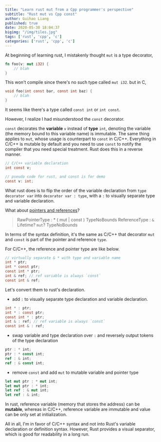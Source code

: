 ```yaml
---
title: "Learn rust mut from a Cpp programmer's perspective"
subtitle: "Rust mut vs Cpp const"
author: Guihao Liang
published: true
date: 2020-05-30 18:04:37
bigimg: "/img/tiles.jpg"
tags: ['rust', 'cpp', 'c']
categories: ['rust', 'cpp', 'c']
---
```


At beginning of learning rust, I mistakenly thought `mut` is a type decorator,

```rust
fn foo(v: mut i32) {
    // blah
}
```

This won't compile since there's no such type called `mut i32`. but in C,

```c
void foo(int const bar, const int baz) {
    // blah
}
```

It seems like there's a type called `const int` or `int const`.

However, I realize I had misunderstood the `const` decorator.

`const` decorates the __variable__ `v` instead of __type__ `int`, denoting the variable (the memory bound to this variable name) is immutable. The same thing applies to `mut`, whose usage is counterpart to `const` in C/C++. Everything in C/C++ is mutable by default and you need to use `const` to notify the compiler that you need special treatment. Rust does this in a reverse manner.

```c
// C/C++ variable declaration
int const v;

// pseudo code for rust, and const is for demo
const v: int;
```

What rust does is to flip the order of the variable declaration from `type decorator var` into `decorator var : type`, with a `:` to visually separate type and variable declaration.

What about [pointers and references][ref-pointer]?

> RawPointerType : * ( mut | const ) TypeNoBounds
> ReferenceType : `&` Lifetime? `mut`? TypeNoBounds

In terms of the syntax definition, it's the same as C/C++ that decorator `mut` and `const` is part of the pointer and reference `type`.

For C/C++, the reference and pointer type are like below.

```c
// virtually separate & * with type and variable name
int * ptr;
int * const ptr;
const int * ptr;
int & ref; // ref variable is always `const`
const int & ref;
```

Let's convert them to rust's declaration.

* add `:` to visually separate type declaration and variable declaration.

```c
int * : ptr;
int * : const ptr;
const int * : ptr;
int & : ref; // ref variable is always `const`
const int & : ref;
```

* swap variable and type declaration over `:` and reversely output tokens of the type declaration

```rust
ptr : * int;
ptr : * const int;
ref : & int;
ref : & const int;
```

* remove `const` and add `mut` to mutable variable and pointer type

```rust
let mut ptr : * mut int;
let mut ptr : * int;
let ref : & mut int;
let ref : & int;
```

In rust, reference variable (memory that stores the address) can be __mutable__, whereas in C/C++, reference variable are immutable and value can be only set at initialization.

All in all, I'm in favor of C/C++ syntax and not into Rust's variable declaration or definition syntax. However, Rust provides a visual separator, which is good for readability in a long run.

[ref-pointer]: https://doc.rust-lang.org/reference/types/pointer.html?highlight=ReferenceType#references--and-mut